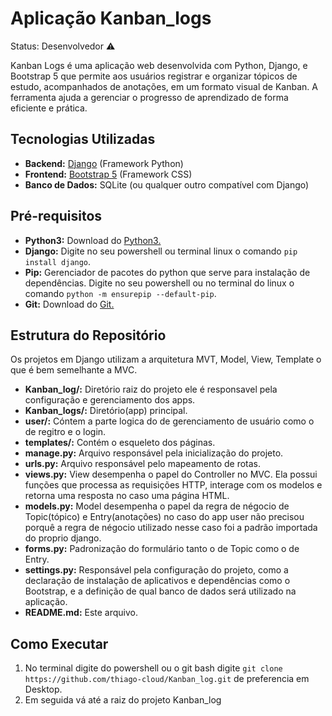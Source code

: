 # Aplicação Kanban_logs

Status: Desenvolvedor ⚠️

Kanban Logs é uma aplicação web desenvolvida com Python, Django, e Bootstrap 5 que permite aos usuários registrar e organizar tópicos de estudo, acompanhados de anotações, em um formato visual de Kanban. A ferramenta ajuda a gerenciar o progresso de aprendizado de forma eficiente e prática.

## Tecnologias Utilizadas

- **Backend:**  <a href="https://docs.djangoproject.com/pt-br/5.1/faq/">Django</a> (Framework Python)
- **Frontend:** <a href="https://getbootstrap.com/docs/5.3/getting-started/introduction/"> Bootstrap 5</a> (Framework CSS)
- **Banco de Dados:** SQLite (ou qualquer outro compatível com Django)

## Pré-requisitos

- **Python3:** Download do <a href="https://www.python.org/downloads/">Python3.</a>
- **Django:** Digite no seu powershell ou terminal linux o comando `pip install django`.
- **Pip:** Gerenciador de pacotes do python que serve para instalação de dependências. Digite no seu powershell ou no terminal do linux o comando `python -m ensurepip --default-pip`.
- **Git:** Download do <a href="https://git-scm.com/downloads">Git.</a>

## Estrutura do Repositório
  Os projetos em Django utilizam a arquitetura MVT, Model, View, Template o que é bem semelhante a MVC.

- **Kanban_log/:** Diretório raiz do projeto ele é responsavel pela configuração e gerenciamento dos apps.
- **Kanban_logs/:** Diretório(app) principal.
- **user/:** Cóntem a parte logica do de gerenciamento de usuário como o de regitro e o login.
- **templates/:** Contém o esqueleto dos páginas.
- **manage.py:** Arquivo responsável pela inicialização do projeto.
- **urls.py:** Arquivo responsável pelo mapeamento de rotas.
- **views.py:** View desempenha o papel do Controller no MVC. Ela possui funções que processa as requisições HTTP, interage com os modelos e retorna uma resposta no caso uma página HTML.
- **models.py:** Model desempenha o papel da regra de négocio de Topic(tópico) e Entry(anotações) no caso do app user não precisou porquê a regra de négocio utilizado nesse caso foi a padrão importada do proprio django.
- **forms.py:** Padronização do formulário tanto o de Topic como o de Entry.
- **settings.py:** Responsável pela configuração do projeto, como a declaração de instalação de aplicativos e dependências como o Bootstrap, e a definição de qual banco de dados será utilizado na aplicação.
- **README.md:** Este arquivo.

## Como Executar

1. No terminal digite do powershell ou o git bash digite `git clone https://github.com/thiago-cloud/Kanban_log.git` de preferencia em Desktop.
2. Em seguida vá até a raiz do projeto Kanban_log
